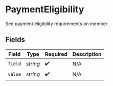 # PaymentEligibility

See payment eligibility requirements on member


## Fields

| Field              | Type               | Required           | Description        |
| ------------------ | ------------------ | ------------------ | ------------------ |
| `field`            | *string*           | :heavy_check_mark: | N/A                |
| `value`            | *string*           | :heavy_check_mark: | N/A                |
